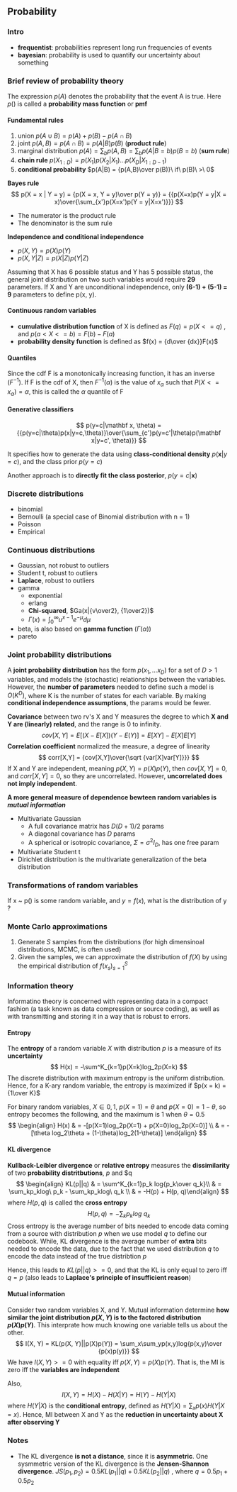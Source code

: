 ## Probability

### Intro

* **frequentist**: probabilities represent long run frequencies of events
* **bayesian**: probability is used to quantify our uncertainty about something

### Brief review of probability theory

The expression $p(A)$ denotes the probability that the event A is true. Here $p()$ is called a **probability mass function** or **pmf**

#### Fundamental rules

1. union $p(A\cup B) = p(A) + p(B) - p(A \cap B)$
2. joint $p(A, B) = p(A\cap B) = p(A|B)p(B)$ (**product rule**)
3. marginal distribution $p(A) = \sum_b p(A,B) = \sum_bp(A|B= b)p(B=b)$ (**sum rule**)
4. **chain rule** $p(X_{1:D}) = p(X_1)p(X_2|X_1)...p(X_D|X_{1:D-1})$
5. **conditional probability** $p(A|B) = {p(A,B)\over p(B)}\ if\ p(B)\ >\ 0$

**Bayes rule**
$$
p(X = x | Y = y) = {p(X = x, Y = y)\over p(Y = y)} = {{p(X=x)p(Y = y|X = x)\over{\sum_{x'}p(X=x')p(Y = y|X=x')}}}
$$

* The numerator is the product rule
* The denominator is the sum rule

**Independence and conditional independence**

* $p(X, Y) = p(X)p(Y)$
* $p(X, Y|Z) = p(X|Z)p(Y|Z)$

Assuming that X has 6 possible status and Y has 5 possible status, the general joint distribution on two such variables would require **29** parameters. If X and Y are unconditional independence, only **(6-1) + (5-1) = 9** parameters to define p(x, y).

#### Continuous random variables

* **cumulative distribution function** of X is defined as $F(q) = p(X <= q)$ , and $p(a < X <= b) = F(b) - F(a)$
* **probability density function** is defined as $f(x) = {d\over {dx}}F(x)$

#### Quantiles

Since the cdf F is a monotonically increasing function, it has an inverse $(F^{-1})$. If F is the cdf of X, then $F^{-1}(\alpha)$ is the value of $x_{\alpha}$ such that $P(X <= x_{\alpha}) = \alpha$, this is called the $\alpha$ quantile of F 

#### Generative classifiers

$$
p(y=c|\mathbf x, \theta) = {{p(y=c|\theta)p(x|y=c,\theta)}\over{\sum_{c'}p(y=c'|\theta)p(\mathbf x|y=c', \theta)}}
$$

It specifies how to generate the data using **class-conditional density** $p(\mathbf x | y = c)$, and the class prior $p(y=c)$

Another approach is to **directly fit the class posterior**, $p(y=c|\mathbf x)$

### Discrete distributions 

* binomial 
* Bernoulli (a special case of Binomial distribution with n = 1)
* Poisson
* Empirical

### Continuous distributions

* Gaussian,  not robust to outliers
* Student t, robust to outliers
* **Laplace**, robust to outliers
* gamma
  * exponential
  * erlang
  * **Chi-squared**, $Ga(x|{v\over2}, {1\over2})$
  * $\Gamma(x) = \int_0^\infty u^{x-1}e^{-\mu}d\mu$
* beta, is also based on **gamma function** ($\Gamma(\alpha)$)
* pareto

### Joint probability distributions

A **joint probability distribution** has the form $p(x_1,...x_D)$ for a set of $D > 1$ variables, and models the (stochastic) relationships between the variables. However, the **number of parameters** needed to define such a model is $O(K^D)$, where K is the number of states for each variable. By making **conditional independence assumptions**, the params would be fewer.

**Covariance** between two rv's X and Y measures the degree to which **X and Y are (linearly) related**, and the range is 0 to infinity.
$$
cov[X,Y] = E[(X-E[X])(Y-E(Y)] = E[XY]-E[X]E[Y]
$$
**Correlation coefficient** normalized the measure, a degree of linearity
$$
corr[X,Y] = {cov[X,Y]\over{\sqrt {var[X]var[Y]}}}
$$
If X and Y are independent, meaning $p(X,Y) = p(X)p(Y)$, then $cov[X,Y]=0$, and $corr[X,Y]=0$, so they are uncorrelated. However, **uncorrelated does not imply independent**. 

**A more general measure of dependence bewteen random variables is *mutual information***

* Multivariate Gaussian
  * A full covariance matrix has $D(D+1)/2$ params
  * A diagonal covariance has $D$ params
  * A spherical or isotropic covariance, $\Sigma = \sigma^2I_D$, has one free param
* Multivariate Student t 
* Dirichlet distribution is the multivariate generalization of the beta distribution 

### Transformations of random variables

If x ~ p() is some random variable, and $y = f(x)$, what is the distribution of y ?

### Monte Carlo approximations

1. Generate $S$ samples from the distributions (for high dimensinoal distributions, MCMC, is often used)
2. Given the samples, we can approximate the distribution of $f(X)$ by using the empirical distribution of ${f(x_s)}^S_{s=1}$ 

### Information theory

Informatino theory is concerned with representing data in a compact fashion (a task known as data compression or source coding), as well as with transmitting and storing it in a way that is robust to errors.

#### Entropy

The **entropy** of a random variable $X$ with distribution $p$ is a measure of its **uncertainty**
$$
H(x) = -\sum^K_{k=1}p(X=k)log_2p(X=k)
$$
The discrete distribution with maximum entropy is the uniform distribution. Hence, for a K-ary random variable, the entropy is maximized if $p(x = k) = {1\over K}$ 

For binary random variables, $X \in {0, 1}$, $p(X = 1) = \theta$ and $p(X=0)=1-\theta$, so entropy becomes the following, and the maximum is 1 when $\theta = 0.5$
$$
\begin{align} H(x) & =  -[p(X=1)log_2p(X=1) + p(X=0)log_2p(X=0)] \\ & = -[\theta log_2\theta + (1-\theta)log_2(1-\theta)] \end{align}
$$

#### KL divergence

**Kullback-Leibler divergence** or **relative entropy** measures the **dissimilarity** of two **probability distritbutions**, $p$ and $q
$$
\begin{align} KL(p||q) & = \sum^K_{k=1}p_k log{p_k\over q_k}\\ & =  \sum_kp_klog\ p_k - \sum_kp_klog\ q_k \\ & = -H(p) + H(p, q)\end{align}
$$
where $H(p,q)$ is called the **cross entropy**
$$
H(p,q) = -\sum_k p_k log\ q_k
$$
Cross entropy is the average number of bits needed to encode data coming from a source with distribution $p$ when we use model $q$ to define our codebook. While, KL divergence is the average number of **extra** bits needed to encode the data, due to the fact that we used distribution $q$ to encode the data instead of the true distribtion $p$ 

Hence, this leads to $KL(p||q) >=0$, and that the KL is only equal to zero iff $q = p$ (also leads to **Laplace's principle of insufficient reason**)

#### Mutual information

Consider two random variables X, and Y. Mutual information determine **how similar the joint distribution $p(X,Y)$ is to the factored distribution $p(X)p(Y)$**. This interprate how much knowing one variable tells us about the other.
$$
I(X, Y) = KL(p(X, Y)||p(X)p(Y)) = \sum_x\sum_yp(x,y)log{p(x,y)\over {p(x)p(y)}}
$$
We have $I(X,Y) >= 0$ with equality iff $p(X,Y) = p(X)p(Y)$. That is, the MI is zero iff the **variables are independent**

Also,
$$
I(X,Y) = H(X) - H(X|Y) = H(Y) - H(Y|X)
$$
where $H(Y|X)$ is the **conditional entropy**, defined as $H(Y|X) = \sum_xp(x)H(Y|X = x)$. Hence, MI between X and Y as the **reduction in uncertainty about X after observing Y**

### Notes

* The KL divergence **is not a distance**, since it is **asymmetric**. One sysmmetric version of the KL divergence is the **Jensen-Shannon divergence**. $JS(p_1, p_2) = 0.5KL(p_1||q) + 0.5KL(p_2||q)$ , where $q = 0.5p_1 + 0.5p_2$
